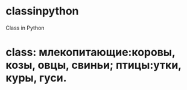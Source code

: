 # classinpython
Class in Python
# class: млекопитающие:коровы, козы, овцы, свиньи; птицы:утки, куры, гуси.
